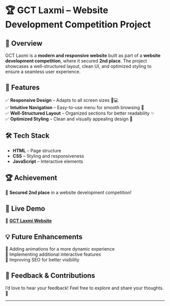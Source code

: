 # 🏆 GCT Laxmi – Website Development Competition Project  

## 📌 Overview  
GCT Laxmi is a **modern and responsive website** built as part of a **website development competition**, where it secured **2nd place**. The project showcases a well-structured layout, clean UI, and optimized styling to ensure a seamless user experience.  

## 🎯 Features  
✅ **Responsive Design** – Adapts to all screen sizes 📱💻  
✅ **Intuitive Navigation** – Easy-to-use menu for smooth browsing 🧭  
✅ **Well-Structured Layout** – Organized sections for better readability ✨  
✅ **Optimized Styling** – Clean and visually appealing design 🎨  

## 🛠️ Tech Stack  
- **HTML** – Page structure  
- **CSS** – Styling and responsiveness  
- **JavaScript** – Interactive elements  

## 🏆 Achievement  
🥈 **Secured 2nd place** in a website development competition!  

## 🚀 Live Demo  
🔗 **[GCT Laxmi Website](https://gct-laxmi.netlify.app/)**  


## 💡 Future Enhancements  
🔹 Adding animations for a more dynamic experience  
🔹 Implementing additional interactive features  
🔹 Improving SEO for better visibility  

## 🤝 Feedback & Contributions  
I’d love to hear your feedback! Feel free to explore and share your thoughts. 🚀  

---  
